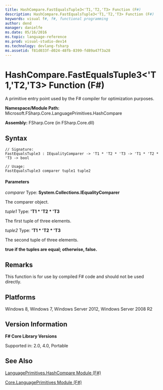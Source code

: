 ```yaml
---
title: HashCompare.FastEqualsTuple3<'T1,'T2,'T3> Function (F#)
description: HashCompare.FastEqualsTuple3<'T1,'T2,'T3> Function (F#)
keywords: visual f#, f#, functional programming
author: dend
manager: danielfe
ms.date: 05/16/2016
ms.topic: language-reference
ms.prod: visual-studio-dev14
ms.technology: devlang-fsharp
ms.assetid: f81d033f-d024-48fb-8399-fd89a47f3a28 
---
```


# HashCompare.FastEqualsTuple3<'T1,'T2,'T3> Function (F#)

A primitive entry point used by the F# compiler for optimization purposes.

**Namespace/Module Path:** Microsoft.FSharp.Core.LanguagePrimitives.HashCompare

**Assembly:** FSharp.Core (in FSharp.Core.dll)


## Syntax

```
// Signature:
FastEqualsTuple3 : IEqualityComparer -> 'T1 * 'T2 * 'T3 -> 'T1 * 'T2 * 'T3 -> bool

// Usage:
FastEqualsTuple3 comparer tuple1 tuple2
```

#### Parameters
*comparer*
Type: **System.Collections.IEqualityComparer**


The comparer object.


*tuple1*
Type: **'T1 &#42; 'T2 &#42; 'T3**


The first tuple of three elements.


*tuple2*
Type: **'T1 &#42; 'T2 &#42; 'T3**


The second tuple of three elements.



**true if the tuples are equal; otherwise, false.**
## Remarks
This function is for use by compiled F# code and should not be used directly.


## Platforms
Windows 8, Windows 7, Windows Server 2012, Windows Server 2008 R2


## Version Information
**F# Core Library Versions**

Supported in: 2.0, 4.0, Portable




## See Also
[LanguagePrimitives.HashCompare Module &#40;F&#35;&#41;](LanguagePrimitives.HashCompare-Module-%5BFSharp%5D.md)

[Core.LanguagePrimitives Module &#40;F&#35;&#41;](Core.LanguagePrimitives-Module-%5BFSharp%5D.md)

